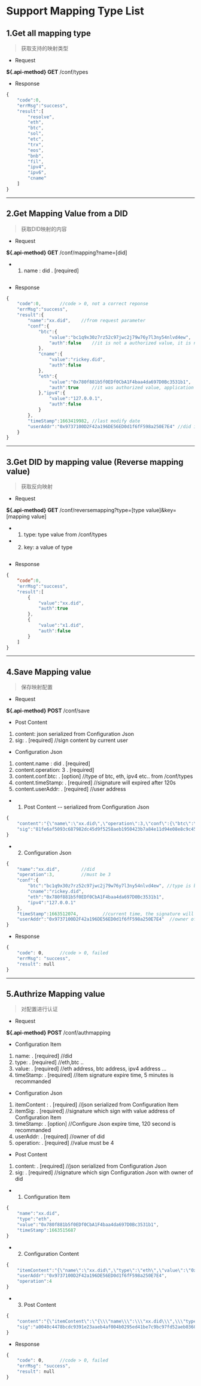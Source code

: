 

<!-- span class="content-title"> Support Mapping Type</span -->
# Support Mapping Type List

## 1.Get all mapping type

> 获取支持的映射类型

- Request

**${.api-method} GET** /conf/types


- Response

```js
{
    "code":0,       
    "errMsg":"success",
    "result":[
        "resolve",
        "eth",
        "btc",
        "sol",
        "etc",
        "trx",
        "eos",
        "bnb",
        "fil",
        "ipv4",
        "ipv6",
        "cname"
    ]
}
```

----

## 2.Get Mapping Value from a DID

> 获取DID映射的内容

- Request

**${.api-method} GET** /conf/mapping?name=[did]

<!-- tabs:start -->

<!-- tab:API document -->
- 1. name : did . [required]

<!-- tab: JSON -->

```js

```

<!-- tabs:end -->

- Response

```js
{
    "code":0,       //code > 0, not a correct reponse
    "errMsg":"success",
    "result":{
        "name":"xx.did",    //from request parameter
        "conf":{
            "btc":{
                "value":"bc1q9x30z7rz52c97jwc2j79w76y7l3ny54nlvd4ew",   //mapping to a btc address
                "auth":false    //it is not a authorized value, it is not be trusted
            },
            "cname":{
                "value":"rickey.did",
                "auth":false
            },
            "eth":{
                "value":"0x780f881b5f0EDf0CbA1F4baa4da697D0Bc3531b1",
                "auth":true     //it was authorized value, application should use it priority.
            },"ipv4":{
                "value":"127.0.0.1",
                "auth":false
            }
        },
        "timeStamp":1663419982, //last modify date
        "userAddr":"0x9737100D2F42a196DE56ED0d1f6fF598a250E7E4" //did is belong to this user
    }
}

```

---

## 3.Get DID by mapping value (Reverse mapping value)

> 获取反向映射

- Request

**${.api-method} GET** /conf/reversemapping?type=[type value]&key=[mapping value]



<!-- tabs:start -->
<!-- tab:API document -->
- 1. type: type value from /conf/types
- 2. key: a value of type

<!-- tab: JSON -->

```js

```

<!-- tabs:end -->


- Response

```js
{
    “code”:0,
    "errMsg":"success",
    "result":[
        {
            "value":"xx.did",
            "auth":true
        },
        {
            "value":"x1.did",
            "auth":false
        }
    ]
}
```


----

## 4.Save Mapping value

> 保存映射配置

- Request

**${.api-method} POST** /conf/save

<!-- tabs:start -->

<!-- tab:API document -->
- Post Content
1. content: json serialized from Configuration Json
2. sig: . [required] //sign content by current user
- Configuration Json 
1. content.name : did . [required]
2. content.operation: 3 . [required]
3. content.conf.btc: . [option]  //type of btc, eth, ipv4 etc.. from /conf/types
4. content.timeStamp: . [required] //signature will expired after 120s 
5. content.userAddr: . [required] //user address

<!-- tab: JSON -->

- 1. Post Content -- serialized from Configuration Json
```js
{
    "content":"{\"name\":\"xx.did\",\"operation\":3,\"conf\":{\"btc\":\"bc1q9x30z7rz52c97jwc2j79w76y7l3ny54nlvd4ew\",\"cname\":\"rickey.did\",\"eth\":\"0x780f881b5f0EDf0CbA1F4baa4da697D0Bc3531b1\",\"ipv4\":\"127.0.0.1\"},\"timeStamp\":1663512074,\"userAddr\":\"0x9737100D2F42a196DE56ED0d1f6fF598a250E7E4\"}",
    "sig":"81fe6af5093c687982dc45d9f5258aeb1950423b7a84e11d94e08e8c9c45bb606820bd393e246a7e213cf5b16ac1246ae8966fe5443b898434cf18e21cd9d5f100"
}
```

- 2. Configuration Json
```js
{
    "name":"xx.did",        //did 
    "operation":3,          //must be 3
    "conf":{
        "btc":"bc1q9x30z7rz52c97jwc2j79w76y7l3ny54nlvd4ew", //type is btc from /conf/types
        "cname":"rickey.did",
        "eth":"0x780f881b5f0EDf0CbA1F4baa4da697D0Bc3531b1",
        "ipv4":"127.0.0.1"
    },
    "timeStamp":1663512074,         //current time, the signature will expired timeStamp+120s
    "userAddr":"0x9737100D2F42a196DE56ED0d1f6fF598a250E7E4"  //owner of did
}
```

<!-- tabs:end -->

- Response

```js
{
    "code": 0,      //code > 0, failed
    "errMsg": "success",
    "result": null
}
```


----

## 5.Authrize Mapping value

> 对配置进行认证

- Request

**${.api-method} POST** /conf/authmapping

<!-- tabs:start -->

<!-- tab:API document -->
- Configuration Item
1. name: . [required] //did
2. type: . [required] //eth,btc ..
3. value: . [required] //eth address, btc address, ipv4 address ...
4. timeStamp: . [required] //item signature expire time, 5 minutes is recommanded
- Configuration Json 
1. itemContent : . [required]  //json serialized from Configuration Item
2. itemSig: . [required]    //signature which sign with value address of Configuration Item
3. timeStamp: . [option]  //Configure Json expire time, 120 second is recommanded
4. userAddr: . [required] //owner of did 
5. operation: . [required] //value must be 4
- Post Content
1. content: . [required] //json serialized from Configuration Json
2. sig: . [required] //signature which sign Configuration Json with owner of did

<!-- tab: JSON -->

- 1. Configuration Item
```js
{
    "name":"xx.did",
    "type":"eth",
    "value":"0x780f881b5f0EDf0CbA1F4baa4da697D0Bc3531b1",
    "timeStamp":1663515687
}
```

- 2. Configuration Content
```js
{
    "itemContent":"{\"name\":\"xx.did\",\"type\":\"eth\",\"value\":\"0x780f881b5f0EDf0CbA1F4baa4da697D0Bc3531b1\",\"timeStamp\":1663515687}","itemSig":"5c1413af84983caa9b9ef3619da8c07d10cf742356a607a1d63b706108e1295f032f85e8fec077f086abc8549485c8dc7eb65f9781c3f7ff53178c88fb3a489e00","timeStamp":1663515688,
    "userAddr":"0x9737100D2F42a196DE56ED0d1f6fF598a250E7E4",
    "operation":4
}
```

- 3. Post Content
```js
{
    "content":"{\"itemContent\":\"{\\\"name\\\":\\\"xx.did\\\",\\\"type\\\":\\\"eth\\\",\\\"value\\\":\\\"0x780f881b5f0EDf0CbA1F4baa4da697D0Bc3531b1\\\",\\\"timeStamp\\\":1663515687}\",\"itemSig\":\"5c1413af84983caa9b9ef3619da8c07d10cf742356a607a1d63b706108e1295f032f85e8fec077f086abc8549485c8dc7eb65f9781c3f7ff53178c88fb3a489e00\",\"timeStamp\":1663515688,\"userAddr\":\"0x9737100D2F42a196DE56ED0d1f6fF598a250E7E4\",\"operation\":4}",
    "sig":"a0040c4478bcdc9391e23aaeb4af004b0295ed41be7c9bc97fd52aeb0360d91e31dee4c00b7b7f03f6639bbdb89987578a7d4cc59aff2f63b43061b98688647301"
}
```

<!-- tabs:end -->

- Response

```js
{
    "code": 0,      //code > 0, failed
    "errMsg": "success",
    "result": null
}
```

